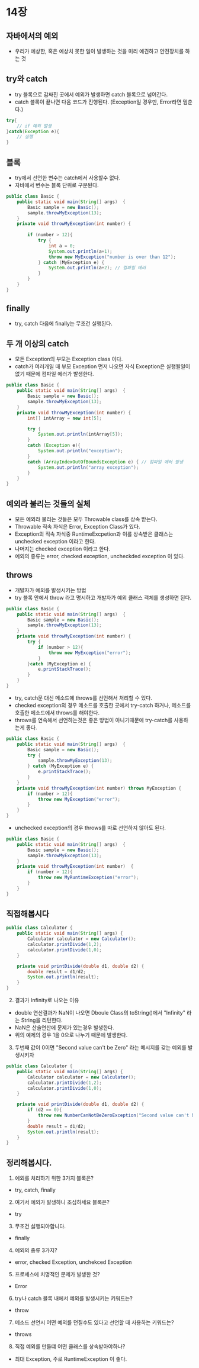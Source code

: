 # 14장

## 자바에서의 예외
- 우리가 예상한, 혹은 예상치 못한 일이 발생하는 것을 미리 예견하고 안전장치를 하는 것

## try와 catch
- try 블록으로 감싸진 곳에서 예외가 발생하면 catch 블록으로 넘어간다.
- catch 블록이 끝나면 다음 코드가 진행된다. (Exception일 경우만, Error라면 멈춘다.)
```java
try{
    // if 예외 발생        
}catch(Exception e){
    // 실행
}
```
## 블록
- try에서 선언한 변수는 catch에서 사용할수 없다.
- 자바에서 변수는 블록 단위로 구분된다.
```java
public class Basic {
    public static void main(String[] args)  {
        Basic sample = new Basic();
        sample.throwMyException(13);
    }
    private void throwMyException(int number) {
        
        if (number > 12){
            try {
                int a = 0;
                System.out.println(a+1);
                throw new MyException("number is over than 12");
            } catch (MyException e) {
                System.out.println(a+2); // 컴파일 에러
            }
        }
    }
}
```

## finally
- try, catch 다음에 finally는 무조건 실행된다.

## 두 개 이상의 catch
- 모든 Exception의 부모는 Exception class 이다.
- catch가 여러개일 때 부모 Exception 먼저 나오면 자식 Exception은 실행될일이 없기 때문에 컴파일 에러가 발생한다.
```java
public class Basic {
    public static void main(String[] args)  {
        Basic sample = new Basic();
        sample.throwMyException(13);
    }
    private void throwMyException(int number) {
        int[] intArray = new int[5];

        try {
            System.out.println(intArray[5]);
        }
        catch (Exception e){
            System.out.println("exception");
        }
        catch (ArrayIndexOutOfBoundsException e) { // 컴파일 에러 발생 
            System.out.println("array exception");
        }
    }
}
```

## 예외라 불리는 것들의 실체
- 모든 예외라 불리는 것들은 모두 Throwable class를 상속 받는다.
- Throwable 직속 자식은 Error, Exception Class가 있다.
- Exception의 직속 자식중 RuntimeExcpetion과 이를 상속받은 클래스는 unchecked exception 이라고 한다.
- 나머지는 checked exception 이라고 한다.
- 예외의 종류는 error, checked exception, uncheckded exception 이 있다.

## throws
- 개발자가 예외를 발생시키는 방법
- try 블록 안에서 throw 라고 명시하고 개발자가 예외 클래스 객체를 생성하면 된다.
```java
public class Basic {
    public static void main(String[] args)  {
        Basic sample = new Basic();
        sample.throwMyException(13);
    }
    private void throwMyException(int number) {
        try {
            if (number > 12){
                throw new MyException("error");
            }
        }catch (MyException e) {
            e.printStackTrace();
        }
    }
}
```
- try, catch문 대신 메소드에 throws를 선언해서 처리할 수 있다.
- checked exception의 경우 메소드를 호출한 곳에서 try-catch 하거나, 메소드를 호출한 메소드에서 throws를 해야한다.
- throws를 연속해서 선언하는것은 좋은 방법이 아니기때문에 try-catch를 사용하는게 좋다.
```java
public class Basic {
    public static void main(String[] args)  {
        Basic sample = new Basic();
        try {
            sample.throwMyException(13);
        } catch (MyException e) {
            e.printStackTrace();
        }
    }
    private void throwMyException(int number) throws MyException {
        if (number > 12){
            throw new MyException("error");
        }
    }
}
```
- unchecked exception의 경우 throws를 따로 선언하지 않아도 된다.
```java
public class Basic {
    public static void main(String[] args)  {
        Basic sample = new Basic();
        sample.throwMyException(13);
    }
    private void throwMyException(int number)  {
        if (number > 12){
            throw new MyRuntimeException("error");
        }
    }
}
```

## 직접해봅시다
```java
public class Calculator {
    public static void main(String[] args) {
        Calculator calculator = new Calculator();
        calculator.printDivide(1,2);
        calculator.printDivide(1,0);
    }

    private void printDivide(double d1, double d2) {
        double result = d1/d2;
        System.out.println(result);
    }
}
```
2. 결과가 Infinity로 나오는 이유
- double 연산결과가 NaN이 나오면 Dboule Class의 toString()에서 "Infinity" 라는 String을 리턴한다.
- NaN은 산술연산에 문제가 있는경우 발생한다.
- 위의 예제의 경우 1을 0으로 나누기 때문에 발생한다.

3. 두번째 값이 0이면 "Second value can't be Zero" 라는 메시지를 갖는 예외를 발생시키자
```java
public class Calculator {
    public static void main(String[] args) {
        Calculator calculator = new Calculator();
        calculator.printDivide(1,2);
        calculator.printDivide(1,0);
    }

    private void printDivide(double d1, double d2) {
        if (d2 == 0){
            throw new NumberCanNotBeZeroException("Second value can't be Zero");
        }
        double result = d1/d2;
        System.out.println(result);
    }
}
```
## 정리해봅시다.

1. 예외를 처리하기 위한 3가지 블록은?
- try, catch, finally

2. 여기서 예외가 발생하니 조심하세요 블록은?
- try

3. 무조건 싫행되야합니다.
- finally

4. 예외의 종류 3가지?
- error, checked Exception, unchekced Exception

5. 프로세스에 치명적인 문제가 발생한 것?
- Error

6. try나 catch 블록 내에서 예외를 발생시키는 키워드는?
- throw

7. 메소드 선언시 어떤 예외를 던질수도 있다고 선언할 때 사용하는 키워드는? 
- throws

8. 직접 예외를 만들떄 어떤 클래스를 상속받아야하나?
- 최대 Exception, 주로 RuntimeException 이 좋다. 
